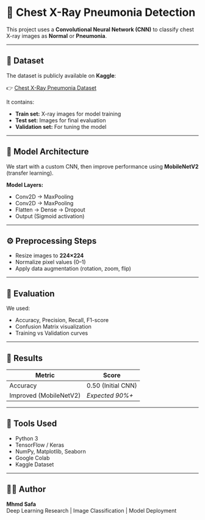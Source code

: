 # 🩻 Chest X-Ray Pneumonia Detection

This project uses a **Convolutional Neural Network (CNN)** to classify chest X-ray images as **Normal** or **Pneumonia**.

---

## 📂 Dataset
The dataset is publicly available on **Kaggle**:

👉 [Chest X-Ray Pneumonia Dataset](https://www.kaggle.com/datasets/paultimothymooney/chest-xray-pneumonia)

It contains:
- **Train set:** X-ray images for model training  
- **Test set:** Images for final evaluation  
- **Validation set:** For tuning the model  

---

## 🧠 Model Architecture
We start with a custom CNN, then improve performance using **MobileNetV2** (transfer learning).

**Model Layers:**
- Conv2D → MaxPooling  
- Conv2D → MaxPooling  
- Flatten → Dense → Dropout  
- Output (Sigmoid activation)

---

## ⚙️ Preprocessing Steps
- Resize images to **224×224**
- Normalize pixel values (0–1)
- Apply data augmentation (rotation, zoom, flip)

---

## 🎯 Evaluation
We used:
- Accuracy, Precision, Recall, F1-score  
- Confusion Matrix visualization  
- Training vs Validation curves  

---

## 🚀 Results
| Metric | Score |
|---------|--------|
| Accuracy | 0.50 (Initial CNN) |
| Improved (MobileNetV2) | *Expected 90%+* |

---

## 🧩 Tools Used
- Python 3  
- TensorFlow / Keras  
- NumPy, Matplotlib, Seaborn  
- Google Colab  
- Kaggle Dataset  

---

## 👨‍💻 Author
**Mhmd Safa**  
Deep Learning Research | Image Classification | Model Deployment
